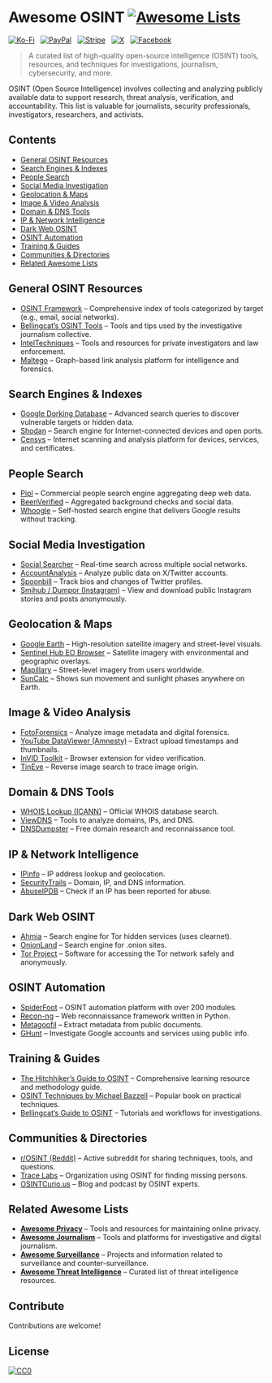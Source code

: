 # Awesome OSINT [![Awesome Lists](https://srv-cdn.himpfen.io/badges/awesome-lists/awesomelists-flat.svg)](https://github.com/awesomelistsio/awesome)

[![Ko-Fi](https://srv-cdn.himpfen.io/badges/kofi/kofi-flat.svg)](https://ko-fi.com/awesomelists) &nbsp; [![PayPal](https://srv-cdn.himpfen.io/badges/paypal/paypal-flat.svg)](https://www.paypal.com/donate/?hosted_button_id=3LLKRXJU44EJJ) &nbsp; [![Stripe](https://srv-cdn.himpfen.io/badges/stripe/stripe-flat.svg)](https://tinyurl.com/e8ymxdw3) &nbsp; [![X](https://srv-cdn.himpfen.io/badges/twitter/twitter-flat.svg)](https://x.com/ListsAwesome) &nbsp; [![Facebook](https://srv-cdn.himpfen.io/badges/facebook-pages/facebook-pages-flat.svg)](https://www.facebook.com/awesomelists)

> A curated list of high-quality open-source intelligence (OSINT) tools, resources, and techniques for investigations, journalism, cybersecurity, and more.

OSINT (Open Source Intelligence) involves collecting and analyzing publicly available data to support research, threat analysis, verification, and accountability. This list is valuable for journalists, security professionals, investigators, researchers, and activists.

## Contents

- [General OSINT Resources](#general-osint-resources)
- [Search Engines & Indexes](#search-engines--indexes)
- [People Search](#people-search)
- [Social Media Investigation](#social-media-investigation)
- [Geolocation & Maps](#geolocation--maps)
- [Image & Video Analysis](#image--video-analysis)
- [Domain & DNS Tools](#domain--dns-tools)
- [IP & Network Intelligence](#ip--network-intelligence)
- [Dark Web OSINT](#dark-web-osint)
- [OSINT Automation](#osint-automation)
- [Training & Guides](#training--guides)
- [Communities & Directories](#communities--directories)
- [Related Awesome Lists](#related-awesome-lists)

## General OSINT Resources

- [OSINT Framework](https://osintframework.com/) – Comprehensive index of tools categorized by target (e.g., email, social networks).
- [Bellingcat’s OSINT Tools](https://www.bellingcat.com/resources/) – Tools and tips used by the investigative journalism collective.
- [IntelTechniques](https://inteltechniques.com/) – Tools and resources for private investigators and law enforcement.
- [Maltego](https://www.maltego.com/) – Graph-based link analysis platform for intelligence and forensics.

## Search Engines & Indexes

- [Google Dorking Database](https://www.exploit-db.com/google-hacking-database) – Advanced search queries to discover vulnerable targets or hidden data.
- [Shodan](https://www.shodan.io/) – Search engine for Internet-connected devices and open ports.
- [Censys](https://censys.io/) – Internet scanning and analysis platform for devices, services, and certificates.

## People Search

- [Pipl](https://pipl.com/) – Commercial people search engine aggregating deep web data.
- [BeenVerified](https://www.beenverified.com/) – Aggregated background checks and social data.
- [Whoogle](https://github.com/benbusby/whoogle-search) – Self-hosted search engine that delivers Google results without tracking.

## Social Media Investigation

- [Social Searcher](https://www.social-searcher.com/) – Real-time search across multiple social networks.
- [AccountAnalysis](https://accountanalysis.app/) – Analyze public data on X/Twitter accounts.
- [Spoonbill](https://spoonbill.io/) – Track bios and changes of Twitter profiles.
- [Smihub / Dumpor (Instagram)](https://dumpor.com/) – View and download public Instagram stories and posts anonymously.

## Geolocation & Maps

- [Google Earth](https://earth.google.com/) – High-resolution satellite imagery and street-level visuals.
- [Sentinel Hub EO Browser](https://apps.sentinel-hub.com/eo-browser) – Satellite imagery with environmental and geographic overlays.
- [Mapillary](https://www.mapillary.com/) – Street-level imagery from users worldwide.
- [SunCalc](https://www.suncalc.org/) – Shows sun movement and sunlight phases anywhere on Earth.

## Image & Video Analysis

- [FotoForensics](https://fotoforensics.com/) – Analyze image metadata and digital forensics.
- [YouTube DataViewer (Amnesty)](https://citizenevidence.amnestyusa.org/) – Extract upload timestamps and thumbnails.
- [InVID Toolkit](https://www.invid-project.eu/tools-and-services/invid-verification-plugin/) – Browser extension for video verification.
- [TinEye](https://tineye.com/) – Reverse image search to trace image origin.

## Domain & DNS Tools

- [WHOIS Lookup (ICANN)](https://lookup.icann.org/) – Official WHOIS database search.
- [ViewDNS](https://viewdns.info/) – Tools to analyze domains, IPs, and DNS.
- [DNSDumpster](https://dnsdumpster.com/) – Free domain research and reconnaissance tool.

## IP & Network Intelligence

- [IPinfo](https://ipinfo.io/) – IP address lookup and geolocation.
- [SecurityTrails](https://securitytrails.com/) – Domain, IP, and DNS information.
- [AbuseIPDB](https://www.abuseipdb.com/) – Check if an IP has been reported for abuse.

## Dark Web OSINT

- [Ahmia](https://ahmia.fi/) – Search engine for Tor hidden services (uses clearnet).
- [OnionLand](https://onionlandsearchengine.com/) – Search engine for .onion sites.
- [Tor Project](https://www.torproject.org/) – Software for accessing the Tor network safely and anonymously.

## OSINT Automation

- [SpiderFoot](https://www.spiderfoot.net/) – OSINT automation platform with over 200 modules.
- [Recon-ng](https://github.com/lanmaster53/recon-ng) – Web reconnaissance framework written in Python.
- [Metagoofil](https://github.com/laramies/metagoofil) – Extract metadata from public documents.
- [GHunt](https://github.com/mxrch/GHunt) – Investigate Google accounts and services using public info.

## Training & Guides

- [The Hitchhiker’s Guide to OSINT](https://osint.guide/) – Comprehensive learning resource and methodology guide.
- [OSINT Techniques by Michael Bazzell](https://inteltechniques.com/book1.html) – Popular book on practical techniques.
- [Bellingcat’s Guide to OSINT](https://www.bellingcat.com/resources/how-tos/) – Tutorials and workflows for investigations.

## Communities & Directories

- [r/OSINT (Reddit)](https://www.reddit.com/r/OSINT/) – Active subreddit for sharing techniques, tools, and questions.
- [Trace Labs](https://www.tracelabs.org/) – Organization using OSINT for finding missing persons.
- [OSINTCurio.us](https://osintcurio.us/) – Blog and podcast by OSINT experts.

## Related Awesome Lists

- **[Awesome Privacy](https://github.com/awesomelistsio/awesome-privacy)** – Tools and resources for maintaining online privacy.
- **[Awesome Journalism](https://github.com/awesomelistsio/awesome-journalism)** – Tools and platforms for investigative and digital journalism.
- **[Awesome Surveillance](https://github.com/awesomelistsio/awesome-surveillance)** – Projects and information related to surveillance and counter-surveillance.
- **[Awesome Threat Intelligence](https://github.com/awesomelistsio/awesome-threat-intelligence)** – Curated list of threat intelligence resources.

## Contribute

Contributions are welcome!

## License

[![CC0](https://mirrors.creativecommons.org/presskit/buttons/88x31/svg/by-sa.svg)](http://creativecommons.org/licenses/by-sa/4.0/)
